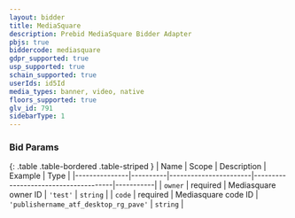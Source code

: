 ```yaml
---
layout: bidder
title: MediaSquare
description: Prebid MediaSquare Bidder Adapter
pbjs: true
biddercode: mediasquare
gdpr_supported: true
usp_supported: true
schain_supported: true
userIds: id5Id
media_types: banner, video, native
floors_supported: true
glv_id: 791
sidebarType: 1
---
```



### Bid Params

{: .table .table-bordered .table-striped }
| Name          | Scope    | Description           | Example                              | Type      |
|---------------|----------|-----------------------|--------------------------------------|-----------|
| `owner`      | required | Mediasquare owner ID  | `'test'`                               | `string`  |
| `code`        | required | Mediasquare code ID   | `'publishername_atf_desktop_rg_pave'`  | `string`  |
